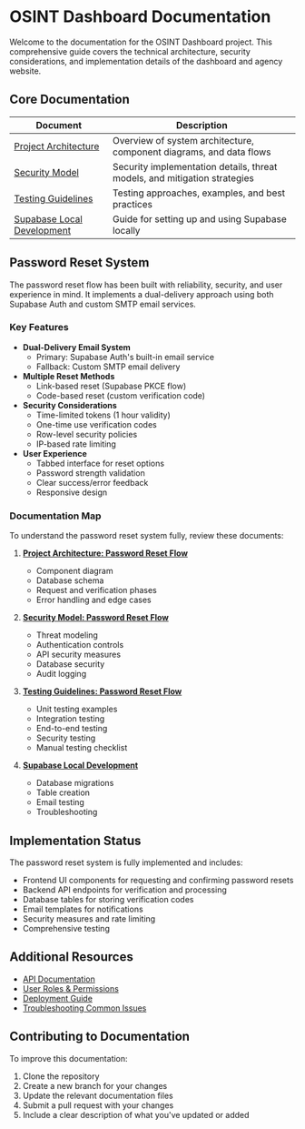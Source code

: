 # OSINT Dashboard Documentation

Welcome to the documentation for the OSINT Dashboard project. This comprehensive guide covers the technical architecture, security considerations, and implementation details of the dashboard and agency website.

## Core Documentation

| Document                                                    | Description                                                               |
| ----------------------------------------------------------- | ------------------------------------------------------------------------- |
| [Project Architecture](project-architecture.md)             | Overview of system architecture, component diagrams, and data flows       |
| [Security Model](security-model.md)                         | Security implementation details, threat models, and mitigation strategies |
| [Testing Guidelines](testing-guidelines.md)                 | Testing approaches, examples, and best practices                          |
| [Supabase Local Development](supabase-local-development.md) | Guide for setting up and using Supabase locally                           |

## Password Reset System

The password reset flow has been built with reliability, security, and user experience in mind. It implements a dual-delivery approach using both Supabase Auth and custom SMTP email services.

### Key Features

- **Dual-Delivery Email System**
  - Primary: Supabase Auth's built-in email service
  - Fallback: Custom SMTP email delivery
- **Multiple Reset Methods**
  - Link-based reset (Supabase PKCE flow)
  - Code-based reset (custom verification code)
- **Security Considerations**
  - Time-limited tokens (1 hour validity)
  - One-time use verification codes
  - Row-level security policies
  - IP-based rate limiting
- **User Experience**
  - Tabbed interface for reset options
  - Password strength validation
  - Clear success/error feedback
  - Responsive design

### Documentation Map

To understand the password reset system fully, review these documents:

1. **[Project Architecture: Password Reset Flow](project-architecture.md)**
   - Component diagram
   - Database schema
   - Request and verification phases
   - Error handling and edge cases
2. **[Security Model: Password Reset Flow](security-model.md)**
   - Threat modeling
   - Authentication controls
   - API security measures
   - Database security
   - Audit logging
3. **[Testing Guidelines: Password Reset Flow](testing-guidelines.md)**

   - Unit testing examples
   - Integration testing
   - End-to-end testing
   - Security testing
   - Manual testing checklist

4. **[Supabase Local Development](supabase-local-development.md)**
   - Database migrations
   - Table creation
   - Email testing
   - Troubleshooting

## Implementation Status

The password reset system is fully implemented and includes:

- Frontend UI components for requesting and confirming password resets
- Backend API endpoints for verification and processing
- Database tables for storing verification codes
- Email templates for notifications
- Security measures and rate limiting
- Comprehensive testing

## Additional Resources

- [API Documentation](api-documentation.md)
- [User Roles & Permissions](user-roles.md)
- [Deployment Guide](deployment.md)
- [Troubleshooting Common Issues](troubleshooting.md)

## Contributing to Documentation

To improve this documentation:

1. Clone the repository
2. Create a new branch for your changes
3. Update the relevant documentation files
4. Submit a pull request with your changes
5. Include a clear description of what you've updated or added
